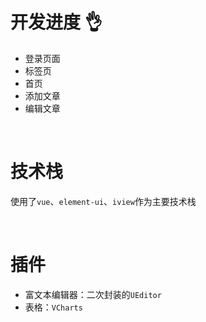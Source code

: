 # 开发进度 :ok_hand:

+ 登录页面  
+ 标签页 
+ 首页 
+ 添加文章 
+ 编辑文章 

<br/>

# 技术栈

使用了`vue`、`element-ui`、`iview`作为主要技术栈

<br/>

# 插件

+ 富文本编辑器：二次封装的`UEditor`
+ 表格：`VCharts`
